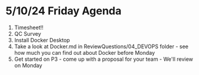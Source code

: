 # 5/10/24 Friday Agenda

1. Timesheet!!
2. QC Survey
3. Install Docker Desktop
4. Take a look at Docker.md in ReviewQuestions/04_DEVOPS folder - see how much you can find out about Docker before Monday
5. Get started on P3 - come up with a proposal for your team - We'll review on Monday